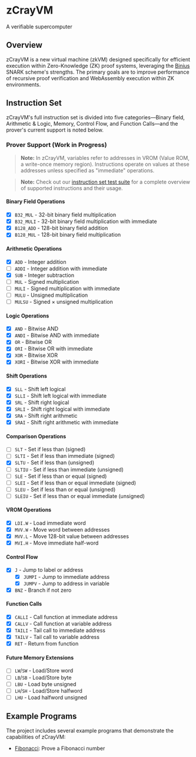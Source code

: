 # zCrayVM
A verifiable supercomputer

## Overview
zCrayVM is a new virtual machine (zkVM) designed specifically for efficient execution within Zero-Knowledge (ZK) proof systems, leveraging the [Binius](https://www.binius.xyz/) SNARK scheme's strengths. The primary goals are to improve performance of recursive proof verification and WebAssembly execution within ZK environments.

## Instruction Set
zCrayVM's full instruction set is divided into five categories—Binary field, Arithmetic & Logic, Memory, Control Flow, and Function Calls—and the prover's current support is noted below.

### Prover Support (Work in Progress)

> **Note:** In zCrayVM, variables refer to addresses in VROM (Value ROM, a write-once memory region). Instructions operate on values at these addresses unless specified as "immediate" operations.

> **Note:** Check out our [instruction set test suite](examples/opcodes.asm) for a complete overview of supported instructions and their usage.

#### Binary Field Operations
- [x] `B32_MUL` - 32-bit binary field multiplication
- [x] `B32_MULI` - 32-bit binary field multiplication with immediate
- [x] `B128_ADD` - 128-bit binary field addition
- [x] `B128_MUL` - 128-bit binary field multiplication

#### Arithmetic Operations
- [x] `ADD` - Integer addition
- [ ] `ADDI` - Integer addition with immediate
- [x] `SUB` - Integer subtraction
- [ ] `MUL` - Signed multiplication
- [ ] `MULI` - Signed multiplication with immediate
- [ ] `MULU` - Unsigned multiplication
- [ ] `MULSU` - Signed × unsigned multiplication

#### Logic Operations
- [x] `AND` - Bitwise AND
- [x] `ANDI` - Bitwise AND with immediate
- [x] `OR` - Bitwise OR
- [x] `ORI` - Bitwise OR with immediate
- [x] `XOR` - Bitwise XOR
- [x] `XORI` - Bitwise XOR with immediate

#### Shift Operations
- [x] `SLL` - Shift left logical
- [x] `SLLI` - Shift left logical with immediate
- [x] `SRL` - Shift right logical
- [x] `SRLI` - Shift right logical with immediate
- [x] `SRA` - Shift right arithmetic
- [x] `SRAI` - Shift right arithmetic with immediate

#### Comparison Operations
- [ ] `SLT` - Set if less than (signed)
- [ ] `SLTI` - Set if less than immediate (signed)
- [x] `SLTU` - Set if less than (unsigned)
- [ ] `SLTIU` - Set if less than immediate (unsigned)
- [ ] `SLE` - Set if less than or equal (signed)
- [ ] `SLEI` - Set if less than or equal immediate (signed)
- [ ] `SLEU` - Set if less than or equal (unsigned)
- [ ] `SLEIU` - Set if less than or equal immediate (unsigned)

#### VROM Operations
- [x] `LDI.W` - Load immediate word
- [x] `MVV.W` - Move word between addresses
- [x] `MVV.L` - Move 128-bit value between addresses
- [x] `MVI.H` - Move immediate half-word

#### Control Flow
- [x] `J` - Jump to label or address
    - [x] `JUMPI` - Jump to immediate address
    - [x] `JUMPV` - Jump to address in variable
- [x] `BNZ` - Branch if not zero

#### Function Calls
- [x] `CALLI` - Call function at immediate address
- [x] `CALLV` - Call function at variable address
- [x] `TAILI` - Tail call to immediate address
- [x] `TAILV` - Tail call to variable address
- [x] `RET` - Return from function

#### Future Memory Extensions
- [ ] `LW`/`SW` - Load/Store word
- [ ] `LB`/`SB` - Load/Store byte
- [ ] `LBU` - Load byte unsigned
- [ ] `LH`/`SH` - Load/Store halfword
- [ ] `LHU` - Load halfword unsigned

## Example Programs
The project includes several example programs that demonstrate the capabilities of zCrayVM:

- [Fibonacci](prover/tests/fibonacci.rs): Prove a Fibonacci number
